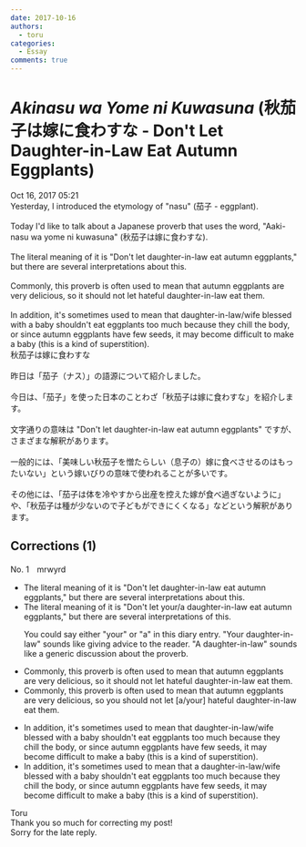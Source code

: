 ```yaml
---
date: 2017-10-16
authors:
  - toru
categories:
  - Essay
comments: true
---
```


# <strong><em>Akinasu wa Yome ni Kuwasuna</strong></em> (秋茄子は嫁に食わすな - Don't Let Daughter-in-Law Eat Autumn Eggplants)
<div class="date">Oct 16, 2017 05:21</div>
<div id="post"><div id="body_show_ori">
Yesterday, I introduced the etymology of "nasu" (茄子 - eggplant).<br/><br/>Today I'd like to talk about a Japanese proverb that uses the word, "Aaki-nasu wa yome ni kuwasuna" (秋茄子は嫁に食わすな).<br/><br/>The literal meaning of it is "Don't let daughter-in-law eat autumn eggplants," but there are several interpretations about this.<br/><br/>Commonly, this proverb is often used to mean that autumn eggplants are very delicious, so it should not let hateful daughter-in-law eat them.<br/><br/>In addition, it's sometimes used to mean that daughter-in-law/wife blessed with a baby shouldn't eat eggplants too much because they chill the body, or since autumn eggplants have few seeds, it may become difficult to make a baby (this is a kind of superstition).
</div></div>

<!-- more -->

<div id="post_ja"><div id="body_show_mo">
秋茄子は嫁に食わすな<br/><br/>昨日は「茄子（ナス）」の語源について紹介しました。<br/><br/>今日は、「茄子」を使った日本のことわざ「秋茄子は嫁に食わすな」を紹介します。<br/><br/>文字通りの意味は "Don't let daughter-in-law eat autumn eggplants" ですが、さまざまな解釈があります。<br/><br/>一般的には、「美味しい秋茄子を憎たらしい（息子の）嫁に食べさせるのはもったいない」という嫁いびりの意味で使われることが多いです。<br/><br/>その他には、「茄子は体を冷やすから出産を控えた嫁が食べ過ぎないように」や、「秋茄子は種が少ないので子どもができにくくなる」などという解釈があります。
</div></div>

## Corrections (1)
<div id="block"><div class="first_name"> No. 1　<span class="just_name">mrwyrd</span></div><div id="block2">
<ul class="correction_field">
<li class="incorrect">The literal meaning of it is "Don't let daughter-in-law eat autumn eggplants," but there are several interpretations about this.</li>
<li class="corrected correct">
The literal meaning of it is "Don't let <span class="f_blue">your/a</span> daughter-in-law eat autumn eggplants," but there are several interpretations <span class="f_blue">of</span> this.
<p class="correction_comment">You could say either "your" or "a" in this diary entry. "Your daughter-in-law" sounds like giving advice to the reader. "A daughter-in-law" sounds like a generic discussion about the proverb.</p>
</li>
</ul>
<ul class="correction_field">
<li class="incorrect">Commonly, this proverb is often used to mean that autumn eggplants are very delicious, so it should not let hateful daughter-in-law eat them.</li>
<li class="corrected correct">
Commonly, this proverb is often used to mean that autumn eggplants are very delicious, so <span class="f_blue">you</span> should not let <span class="f_blue">[a/your]</span> hateful daughter-in-law eat them.
</li>
</ul>
<ul class="correction_field">
<li class="incorrect">In addition, it's sometimes used to mean that daughter-in-law/wife blessed with a baby shouldn't eat eggplants too much because they chill the body, or since autumn eggplants have few seeds, it may become difficult to make a baby (this is a kind of superstition).</li>
<li class="corrected correct">
In addition, it's sometimes used to mean that <span class="f_blue">a</span> daughter-in-law/wife blessed with a baby shouldn't eat eggplants too much because they chill the body, or since autumn eggplants have few seeds, it may become difficult to make a baby (this is a kind of superstition).
</li>
</ul>
</div><div class="name"><span class="just_name">Toru</span><br>
Thank you so much for correcting my post!<br/>Sorry for the late reply.
</div>
</div>
